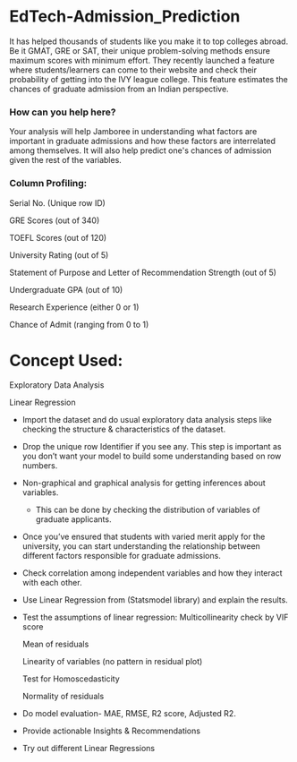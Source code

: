 # EdTech-Admission_Prediction

It has helped thousands of students like you make it to top colleges abroad. Be it GMAT, GRE or SAT, their unique problem-solving methods ensure maximum scores with minimum effort.
They recently launched a feature where students/learners can come to their website and check their probability of getting into the IVY league college. This feature estimates the chances of graduate admission from an Indian perspective.


### How can you help here?

Your analysis will help Jamboree in understanding what factors are important in graduate admissions and how these factors are interrelated among themselves. It will also help predict one's chances of admission given the rest of the variables.


### Column Profiling:

Serial No. (Unique row ID)

GRE Scores (out of 340)

TOEFL Scores (out of 120)

University Rating (out of 5)

Statement of Purpose and Letter of Recommendation Strength (out of 5)

Undergraduate GPA (out of 10)

Research Experience (either 0 or 1)

Chance of Admit (ranging from 0 to 1)

# Concept Used:

Exploratory Data Analysis

Linear Regression

- Import the dataset and do usual exploratory data analysis steps like checking the structure & characteristics of the dataset.
- Drop the unique row Identifier if you see any. This step is important as you don’t want your model to build some understanding based on row numbers.
- Non-graphical and graphical analysis for getting inferences about variables.
    - This can be done by checking the distribution of variables of graduate applicants.
- Once you’ve ensured that students with varied merit apply for the university, you can start understanding the relationship between different factors responsible for graduate admissions.
- Check correlation among independent variables and how they interact with each other.
- Use Linear Regression from (Statsmodel library) and explain the results.
- Test the assumptions of linear regression:
    Multicollinearity check by VIF score
  
    Mean of residuals
  
    Linearity of variables (no pattern in residual plot)
  
    Test for Homoscedasticity
  
    Normality of residuals
  
- Do model evaluation- MAE, RMSE, R2 score, Adjusted R2.
- Provide actionable Insights & Recommendations
- Try out different Linear Regressions
